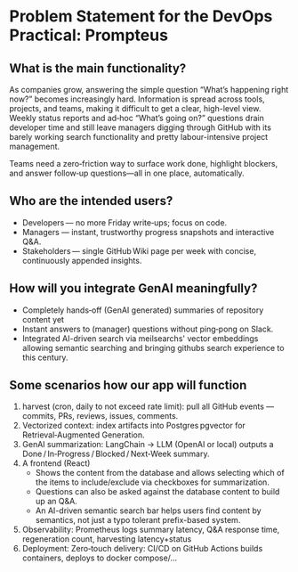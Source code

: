 # Problem Statement for the DevOps Practical: Prompteus

## What is the main functionality?

As companies grow, answering the simple question “What’s happening right now?” becomes increasingly hard. Information is spread across tools, projects, and teams, making it difficult to get a clear, high-level view. 
Weekly status reports and ad‑hoc “What’s going on?” questions drain developer time and still leave managers digging through GitHub with its barely working search functionality and pretty labour-intensive project management.

Teams need a zero‑friction way to surface work done, highlight blockers, and answer follow‑up questions—all in one place, automatically.

## Who are the intended users?

- Developers — no more Friday write‑ups; focus on code.
- Managers — instant, trustworthy progress snapshots and interactive Q&A.
- Stakeholders — single GitHub Wiki page per week with concise, continuously appended insights.

## How will you integrate GenAI meaningfully?

- Completely hands‑off (GenAI generated) summaries of repository content yet
- Instant answers to (manager) questions without ping‑pong on Slack.
- Integrated AI-driven search via meilsearchs' vector embeddings allowing semantic searching and bringing githubs search experience to this century.

## Some scenarios how our app will function

1. harvest (cron, daily to not exceed rate limit): pull all GitHub events —commits, PRs, reviews, issues, comments.
2. Vectorized context: index artifacts into Postgres pgvector for Retrieval‑Augmented Generation.
3. GenAI summarization: LangChain → LLM (OpenAI or local) outputs a Done / In‑Progress / Blocked / Next‑Week summary.
4. A frontend (React)
   - Shows the content from the database and allows selecting which of the items to include/exclude via checkboxes for summarization.
   - Questions can also be asked against the database content to build up an Q&A.
   - An AI-driven semantic search bar helps users find content by semantics, not just a typo tolerant prefix-based system. 
5. Observability: Prometheus logs summary latency, Q&A response time, regeneration count, harvesting latency+status
6. Deployment: Zero‑touch delivery: CI/CD on GitHub Actions builds containers, deploys to docker compose/…
